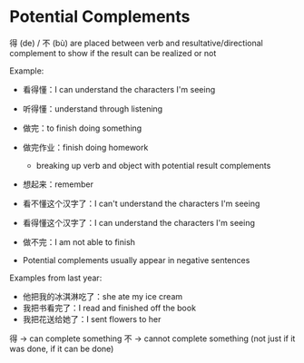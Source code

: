 # Potential Complements

得 (de) / 不 (bù) are placed between verb and resultative/directional complement
to show if the result can be realized or not

Example:

- 看得懂：I can understand the characters I'm seeing
- 听得懂：understand through listening
- 做完：to finish doing something
- 做完作业：finish doing homework

  - breaking up verb and object with potential result complements

- 想起来：remember

- 看不懂这个汉字了：I can't understand the characters I'm seeing
- 看得懂这个汉字了：I can understand the characters I'm seeing
- 做不完：I am not able to finish

* Potential complements usually appear in negative sentences

Examples from last year:

- 他把我的冰淇淋吃了：she ate my ice cream
- 我把书看完了：I read and finished off the book
- 我把花送给她了：I sent flowers to her

得 → can complete something 不 → cannot complete something (not just if it was
done, if it can be done)
